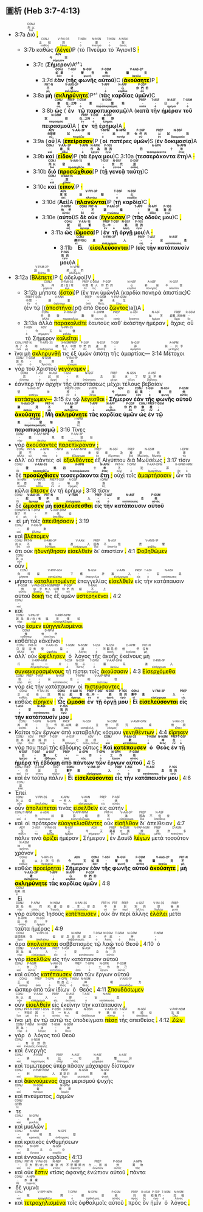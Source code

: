 ## 圖析 (Heb 3:7-4:13) 

- 3:7a <RUBY><ruby><ruby>Διό<rt>διό</rt></ruby><rt>所以</rt></ruby><rt>CONJ</rt></RUBY> <mark class='punctuation'>,</mark> 
	- 3:7b <RUBY><ruby><ruby>καθὼς<rt>καθώς</rt></ruby><rt>正如</rt></ruby><rt>CONJ</rt></RUBY> (<RUBY><ruby><ruby><mark class='verb'>λέγει</mark><rt>λέγω</rt></ruby><rt>說</rt></ruby><rt>V-PAI-3S</rt></RUBY>)P (<RUBY><ruby><ruby>τὸ<rt>ὀ</rt></ruby><rt>-</rt></ruby><rt>T-NSN</rt></RUBY> <RUBY><ruby><ruby>Πνεῦμα<rt>πνεῦμα</rt></ruby><rt>靈</rt></ruby><rt>N-NSN</rt></RUBY> <RUBY><ruby><ruby>τὸ<rt>ὀ</rt></ruby><rt>-</rt></ruby><rt>T-NSN</rt></RUBY> <RUBY><ruby><ruby>Ἅγιον<rt>ἅγιος</rt></ruby><rt>聖</rt></ruby><rt>A-NSN</rt></RUBY>)S <mark class='punctuation'>·</mark> 
		- 3:7c (<strong><RUBY><ruby><ruby>Σήμερον<rt>σήμερον</rt></ruby><rt>今天</rt></ruby><rt>ADV</rt></RUBY></strong>)A°¹⮧ 
			- 3:7d <strong><RUBY><ruby><ruby>ἐὰν<rt>ἐάν</rt></ruby><rt>如果</rt></ruby><rt>CONJ</rt></RUBY></strong> (<strong><RUBY><ruby><ruby>τῆς<rt>ὀ</rt></ruby><rt>-</rt></ruby><rt>T-GSF</rt></RUBY></strong> <strong><RUBY><ruby><ruby>φωνῆς<rt>φωνή</rt></ruby><rt>聲音</rt></ruby><rt>N-GSF</rt></RUBY></strong> <strong><RUBY><ruby><ruby>αὐτοῦ<rt>αὐτός</rt></ruby><rt>他</rt></ruby><rt>P-GSM</rt></RUBY></strong>)C (<strong><RUBY><ruby><ruby><mark class='verb'>ἀκούσητε</mark><rt>ἀκούω</rt></ruby><rt>聽見</rt></ruby><rt>V-AAS-2P</rt></RUBY></strong>)P <mark class='punctuation'>,</mark> 
		- 3:8a <strong><RUBY><ruby><ruby>μὴ<rt>μή</rt></ruby><rt>不</rt></ruby><rt>PRT-N</rt></RUBY></strong> (<strong><RUBY><ruby><ruby><mark class='verb'>σκληρύνητε</mark><rt>σκληρύνω</rt></ruby><rt>硬</rt></ruby><rt>V-AAS-2P</rt></RUBY></strong>)P°¹ (<strong><RUBY><ruby><ruby>τὰς<rt>ὀ</rt></ruby><rt>-</rt></ruby><rt>T-APF</rt></RUBY></strong> <strong><RUBY><ruby><ruby>καρδίας<rt>καρδία</rt></ruby><rt>心</rt></ruby><rt>N-APF</rt></RUBY></strong> <strong><RUBY><ruby><ruby>ὑμῶν<rt>σύ</rt></ruby><rt>你們的</rt></ruby><rt>P-2GP</rt></RUBY></strong>)C 
			- 3:8b <strong><RUBY><ruby><ruby>ὡς<rt>ὡς</rt></ruby><rt>像</rt></ruby><rt>CONJ</rt></RUBY></strong> (<strong><RUBY><ruby><ruby>ἐν<rt>ἐν</rt></ruby><rt>在...之時</rt></ruby><rt>PREP</rt></RUBY></strong> <strong><RUBY><ruby><ruby>τῷ<rt>ὀ</rt></ruby><rt>-</rt></ruby><rt>T-DSM</rt></RUBY></strong> <strong><RUBY><ruby><ruby>παραπικρασμῷ<rt>παραπικρασμός</rt></ruby><rt>惹...發怒</rt></ruby><rt>N-DSM</rt></RUBY></strong>)A (<strong><RUBY><ruby><ruby>κατὰ<rt>κατά</rt></ruby><rt>-</rt></ruby><rt>PREP</rt></RUBY></strong> <strong><RUBY><ruby><ruby>τὴν<rt>ὀ</rt></ruby><rt>-</rt></ruby><rt>T-ASF</rt></RUBY></strong> <strong><RUBY><ruby><ruby>ἡμέραν<rt>ἡμέρα</rt></ruby><rt>日子</rt></ruby><rt>N-ASF</rt></RUBY></strong> <strong><RUBY><ruby><ruby>τοῦ<rt>ὀ</rt></ruby><rt>-</rt></ruby><rt>T-GSM</rt></RUBY></strong> <strong><RUBY><ruby><ruby>πειρασμοῦ<rt>πειρασμός</rt></ruby><rt>試探</rt></ruby><rt>N-GSM</rt></RUBY></strong>)A (<strong><RUBY><ruby><ruby>ἐν<rt>ἐν</rt></ruby><rt>在...之時</rt></ruby><rt>PREP</rt></RUBY></strong> <strong><RUBY><ruby><ruby>τῇ<rt>ὀ</rt></ruby><rt>-</rt></ruby><rt>T-DSF</rt></RUBY></strong> <strong><RUBY><ruby><ruby>ἐρήμῳ<rt>ἔρημος</rt></ruby><rt>曠野</rt></ruby><rt>A-DSF</rt></RUBY></strong>)A <mark class='punctuation'>,</mark> 
		- 3:9a (<strong><RUBY><ruby><ruby>οὗ<rt>οὗ</rt></ruby><rt>在那裡</rt></ruby><rt>ADV</rt></RUBY></strong>)A (<strong><RUBY><ruby><ruby><mark class='verb'>ἐπείρασαν</mark><rt>πειράζω</rt></ruby><rt>試探</rt></ruby><rt>V-AAI-3P</rt></RUBY></strong>)P (<strong><RUBY><ruby><ruby>οἱ<rt>ὀ</rt></ruby><rt>-</rt></ruby><rt>T-NPM</rt></RUBY></strong> <strong><RUBY><ruby><ruby>πατέρες<rt>πατήρ</rt></ruby><rt>祖宗</rt></ruby><rt>N-NPM</rt></RUBY></strong> <strong><RUBY><ruby><ruby>ὑμῶν<rt>σύ</rt></ruby><rt>你們的</rt></ruby><rt>P-2GP</rt></RUBY></strong>)S (<strong><RUBY><ruby><ruby>ἐν<rt>ἐν</rt></ruby><rt>以</rt></ruby><rt>PREP</rt></RUBY></strong> <strong><RUBY><ruby><ruby>δοκιμασίᾳ<rt>δοκιμασία</rt></ruby><rt>試我</rt></ruby><rt>N-DSF</rt></RUBY></strong>)A 
		- 3:9b <strong><RUBY><ruby><ruby>καὶ<rt>καί</rt></ruby><rt>-</rt></ruby><rt>CONJ</rt></RUBY></strong> (<strong><RUBY><ruby><ruby><mark class='verb'>εἶδον</mark><rt>εἴδω</rt></ruby><rt>看見</rt></ruby><rt>V-AAI-3P</rt></RUBY></strong>)P (<strong><RUBY><ruby><ruby>τὰ<rt>ὀ</rt></ruby><rt>-</rt></ruby><rt>T-APN</rt></RUBY></strong> <strong><RUBY><ruby><ruby>ἔργα<rt>ἔργον</rt></ruby><rt>作為</rt></ruby><rt>N-APN</rt></RUBY></strong> <strong><RUBY><ruby><ruby>μου<rt>ἐγώ</rt></ruby><rt>我的</rt></ruby><rt>P-1GS</rt></RUBY></strong>)C 3:10a (<strong><RUBY><ruby><ruby>τεσσεράκοντα<rt>τεσσαράκοντα</rt></ruby><rt>四十</rt></ruby><rt>A-APN</rt></RUBY></strong> <strong><RUBY><ruby><ruby>ἔτη<rt>ἔτος</rt></ruby><rt>年</rt></ruby><rt>N-APN</rt></RUBY></strong>)A <mark class='punctuation'>·</mark> 
		- 3:10b <strong><RUBY><ruby><ruby>διὸ<rt>διό</rt></ruby><rt>所以</rt></ruby><rt>CONJ</rt></RUBY></strong> <strong>(<RUBY><ruby><ruby><mark class='verb'>προσώχθισα</mark><rt>προσοχθίζω</rt></ruby><rt>發怒</rt></ruby><rt>V-AAI-1S</rt></RUBY></strong>)P (<strong><RUBY><ruby><ruby>τῇ<rt>ὀ</rt></ruby><rt>-</rt></ruby><rt>T-DSF</rt></RUBY></strong> <strong><RUBY><ruby><ruby>γενεᾷ<rt>γενεά</rt></ruby><rt>世代</rt></ruby><rt>N-DSF</rt></RUBY></strong> <strong><RUBY><ruby><ruby>ταύτῃ<rt>οὗτος</rt></ruby><rt>這</rt></ruby><rt>D-DSF</rt></RUBY></strong>)C 
		- 3:10c <strong><RUBY><ruby><ruby>καὶ<rt>καί</rt></ruby><rt>-</rt></ruby><rt>CONJ</rt></RUBY></strong> (<strong><RUBY><ruby><ruby><mark class='verb'>εἶπον</mark><rt>εἶπον</rt></ruby><rt>說</rt></ruby><rt>V-AAI-1S</rt></RUBY></strong>)P <mark class='punctuation'>·</mark> 
			- 3:10d (<strong><RUBY><ruby><ruby>Ἀεὶ<rt>ἀεί</rt></ruby><rt>常常</rt></ruby><rt>ADV</rt></RUBY></strong>)A (<strong><RUBY><ruby><ruby><mark class='verb'>πλανῶνται</mark><rt>πλανάω</rt></ruby><rt>迷糊</rt></ruby><rt>V-PPI-3P</rt></RUBY></strong>)P (<strong><RUBY><ruby><ruby>τῇ<rt>ὀ</rt></ruby><rt>-</rt></ruby><rt>T-DSF</rt></RUBY></strong> <strong><RUBY><ruby><ruby>καρδίᾳ<rt>καρδία</rt></ruby><rt>心</rt></ruby><rt>N-DSF</rt></RUBY></strong>)C <mark class='punctuation'>,</mark> 
			- 3:10e (<strong><RUBY><ruby><ruby>αὐτοὶ<rt>αὐτός</rt></ruby><rt>他們</rt></ruby><rt>P-NPM</rt></RUBY></strong>)S <strong><RUBY><ruby><ruby>δὲ<rt>δέ</rt></ruby><rt>-</rt></ruby><rt>CONJ</rt></RUBY></strong> <strong><RUBY><ruby><ruby>οὐκ<rt>οὐ</rt></ruby><rt>不</rt></ruby><rt>PRT-N</rt></RUBY></strong> (<strong><RUBY><ruby><ruby><mark class='verb'>ἔγνωσαν</mark><rt>γινώσκω</rt></ruby><rt>認識</rt></ruby><rt>V-AAI-3P</rt></RUBY></strong>)P (<strong><RUBY><ruby><ruby>τὰς<rt>ὀ</rt></ruby><rt>-</rt></ruby><rt>T-APF</rt></RUBY></strong> <strong><RUBY><ruby><ruby>ὁδούς<rt>ὁδός</rt></ruby><rt>道路</rt></ruby><rt>N-APF</rt></RUBY></strong> <strong><RUBY><ruby><ruby>μου<rt>ἐγώ</rt></ruby><rt>我的</rt></ruby><rt>P-1GS</rt></RUBY></strong>)C <mark class='punctuation'>,</mark> 
				- 3:11a <strong><RUBY><ruby><ruby>ὡς<rt>ὡς</rt></ruby><rt>就</rt></ruby><rt>CONJ</rt></RUBY></strong> (<strong><RUBY><ruby><ruby><mark class='verb'>ὤμοσα</mark><rt>ὄμνυμι</rt></ruby><rt>起誓</rt></ruby><rt>V-AAI-1S</rt></RUBY></strong>)P (<strong><RUBY><ruby><ruby>ἐν<rt>ἐν</rt></ruby><rt>在...中</rt></ruby><rt>PREP</rt></RUBY></strong> <strong><RUBY><ruby><ruby>τῇ<rt>ὀ</rt></ruby><rt>-</rt></ruby><rt>T-DSF</rt></RUBY></strong> <strong><RUBY><ruby><ruby>ὀργῇ<rt>ὀργή</rt></ruby><rt>怒</rt></ruby><rt>N-DSF</rt></RUBY></strong> <strong><RUBY><ruby><ruby>μου<rt>ἐγώ</rt></ruby><rt>我的</rt></ruby><rt>P-1GS</rt></RUBY></strong>)A <mark class='punctuation'>·</mark> 
					- 3:11b <strong><RUBY><ruby><ruby>Εἰ<rt>εἰ</rt></ruby><rt>(斷不可以)</rt></ruby><rt>CONJ</rt></RUBY></strong> (<strong><RUBY><ruby><ruby><mark class='verb'>εἰσελεύσονται</mark><rt>εἰσέρχομαι</rt></ruby><rt>進入</rt></ruby><rt>V-FMI-3P</rt></RUBY></strong>)P (<strong><RUBY><ruby><ruby>εἰς<rt>εἰς</rt></ruby><rt>-</rt></ruby><rt>PREP</rt></RUBY></strong> <strong><RUBY><ruby><ruby>τὴν<rt>ὀ</rt></ruby><rt>-</rt></ruby><rt>T-ASF</rt></RUBY></strong> <strong><RUBY><ruby><ruby>κατάπαυσίν<rt>κατάπαυσις</rt></ruby><rt>安息</rt></ruby><rt>N-ASF</rt></RUBY></strong> <strong><RUBY><ruby><ruby>μου<rt>ἐγώ</rt></ruby><rt>我的</rt></ruby><rt>P-1GS</rt></RUBY></strong>)A <mark class='punctuation'>.</mark> 
- 3:12a (<RUBY><ruby><ruby><mark class='verb'>Βλέπετε</mark><rt>βλέπω</rt></ruby><rt>謹慎</rt></ruby><rt>V-PAM-2P</rt></RUBY>)P (<mark class='punctuation'>,</mark> <RUBY><ruby><ruby>ἀδελφοί<rt>ἀδελφός</rt></ruby><rt>弟兄們</rt></ruby><rt>N-VPM</rt></RUBY>)V <mark class='punctuation'>,</mark> 
	- 3:12b <RUBY><ruby><ruby>μήποτε<rt>μήποτε</rt></ruby><rt>免得</rt></ruby><rt>CONJ</rt></RUBY> (<RUBY><ruby><ruby><mark class='verb'>ἔσται</mark><rt>εἰμί</rt></ruby><rt>是/在/有</rt></ruby><rt>V-FMI-3S</rt></RUBY>)P (<RUBY><ruby><ruby>ἔν<rt>ἐν</rt></ruby><rt>中間</rt></ruby><rt>PREP</rt></RUBY> <RUBY><ruby><ruby>τινι<rt>τις</rt></ruby><rt>有人</rt></ruby><rt>X-DSM</rt></RUBY> <RUBY><ruby><ruby>ὑμῶν<rt>σύ</rt></ruby><rt>你們的</rt></ruby><rt>P-2GP</rt></RUBY>)A (<RUBY><ruby><ruby>καρδία<rt>καρδία</rt></ruby><rt>心</rt></ruby><rt>N-NSF</rt></RUBY> <RUBY><ruby><ruby>πονηρὰ<rt>πονηρός</rt></ruby><rt>邪惡</rt></ruby><rt>A-NSF</rt></RUBY> <RUBY><ruby><ruby>ἀπιστίας<rt>ἀπιστία</rt></ruby><rt>不信</rt></ruby><rt>N-GSF</rt></RUBY>)C {<RUBY><ruby><ruby>ἐν<rt>ἐν</rt></ruby><rt>中間</rt></ruby><rt>PREP</rt></RUBY> <RUBY><ruby><ruby>τῷ<rt>ὀ</rt></ruby><rt>-</rt></ruby><rt>T-DSN</rt></RUBY> [(<RUBY><ruby><ruby><mark class='inf'>ἀποστῆναι</mark><rt>ἀφίστημι</rt></ruby><rt>離棄</rt></ruby><rt>V-AAN</rt></RUBY>)p() <RUBY><ruby><ruby>ἀπὸ<rt>ἀπό</rt></ruby><rt>-</rt></ruby><rt>PREP</rt></RUBY> <RUBY><ruby><ruby>Θεοῦ<rt>θεός</rt></ruby><rt>神</rt></ruby><rt>N-GSM</rt></RUBY> <RUBY><ruby><ruby><mark class='ptc'>ζῶντος</mark><rt>ζάω</rt></ruby><rt>永生</rt></ruby><rt>V-PAP-GSM</rt></RUBY>)a]}A <mark class='punctuation'>,</mark> 
	- 3:13a <RUBY><ruby><ruby>ἀλλὰ<rt>ἀλλά</rt></ruby><rt>但是</rt></ruby><rt>CONJ</rt></RUBY> <RUBY><ruby><ruby><mark class='verb'>παρακαλεῖτε</mark><rt>παρακαλέω</rt></ruby><rt>鼓勵</rt></ruby><rt>V-PAM-2P</rt></RUBY> <RUBY><ruby><ruby>ἑαυτοὺς<rt>ἑαυτοῦ</rt></ruby><rt>彼此</rt></ruby><rt>F-2APM</rt></RUBY> <RUBY><ruby><ruby>καθ᾽<rt>κατά</rt></ruby><rt>-</rt></ruby><rt>PREP</rt></RUBY> <RUBY><ruby><ruby>ἑκάστην<rt>ἕκαστος</rt></ruby><rt>-</rt></ruby><rt>A-ASF</rt></RUBY> <RUBY><ruby><ruby>ἡμέραν<rt>ἡμέρα</rt></ruby><rt>每天</rt></ruby><rt>N-ASF</rt></RUBY> <mark class='punctuation'>,</mark> <RUBY><ruby><ruby>ἄχρις<rt>ἄχρι</rt></ruby><rt>趁著...的時候</rt></ruby><rt>PREP</rt></RUBY> <RUBY><ruby><ruby>οὗ<rt>ὅς</rt></ruby><rt>-</rt></ruby><rt>R-GSM</rt></RUBY> <RUBY><ruby><ruby>τὸ<rt>ὀ</rt></ruby><rt>-</rt></ruby><rt>T-NSN</rt></RUBY> <RUBY><ruby><ruby>Σήμερον<rt>σήμερον</rt></ruby><rt>今天</rt></ruby><rt>ADV</rt></RUBY> <RUBY><ruby><ruby><mark class='verb'>καλεῖται</mark><rt>καλέω</rt></ruby><rt>叫做</rt></ruby><rt>V-PPI-3S</rt></RUBY> <mark class='punctuation'>,</mark> 
- <RUBY><ruby><ruby>ἵνα<rt>ἵνα</rt></ruby><rt>為了</rt></ruby><rt>CONJ</rt></RUBY> <RUBY><ruby><ruby>μὴ<rt>μή</rt></ruby><rt>不</rt></ruby><rt>PRT-N</rt></RUBY> <RUBY><ruby><ruby><mark class='verb'>σκληρυνθῇ</mark><rt>σκληρύνω</rt></ruby><rt>剛硬</rt></ruby><rt>V-APS-3S</rt></RUBY> <RUBY><ruby><ruby>τις<rt>τις</rt></ruby><rt>有人</rt></ruby><rt>X-NSM</rt></RUBY> <RUBY><ruby><ruby>ἐξ<rt>ἐκ</rt></ruby><rt>中間</rt></ruby><rt>PREP</rt></RUBY> <RUBY><ruby><ruby>ὑμῶν<rt>σύ</rt></ruby><rt>你們的</rt></ruby><rt>P-2GP</rt></RUBY> <RUBY><ruby><ruby>ἀπάτῃ<rt>ἀπάτη</rt></ruby><rt>迷惑</rt></ruby><rt>N-DSF</rt></RUBY> <RUBY><ruby><ruby>τῆς<rt>ὀ</rt></ruby><rt>-</rt></ruby><rt>T-GSF</rt></RUBY> <RUBY><ruby><ruby>ἁμαρτίας—<rt>ἁμαρτία</rt></ruby><rt>罪</rt></ruby><rt>N-GSF</rt></RUBY> 3:14 <RUBY><ruby><ruby>Μέτοχοι<rt>μέτοχος</rt></ruby><rt>與...共享</rt></ruby><rt>A-NPM</rt></RUBY> 
- <RUBY><ruby><ruby>γὰρ<rt>γάρ</rt></ruby><rt>因為</rt></ruby><rt>CONJ</rt></RUBY> <RUBY><ruby><ruby>τοῦ<rt>ὀ</rt></ruby><rt>-</rt></ruby><rt>T-GSM</rt></RUBY> <RUBY><ruby><ruby>Χριστοῦ<rt>Χριστός</rt></ruby><rt>基督</rt></ruby><rt>N-GSM</rt></RUBY> <RUBY><ruby><ruby><mark class='verb'>γεγόναμεν</mark><rt>γίνομαι</rt></ruby><rt>是</rt></ruby><rt>V-RAI-1P</rt></RUBY> <mark class='punctuation'>,</mark> 
- <RUBY><ruby><ruby>ἐάνπερ<rt>ἐάνπερ</rt></ruby><rt>若</rt></ruby><rt>CONJ</rt></RUBY> <RUBY><ruby><ruby>τὴν<rt>ὀ</rt></ruby><rt>-</rt></ruby><rt>T-ASF</rt></RUBY> <RUBY><ruby><ruby>ἀρχὴν<rt>ἀρχή</rt></ruby><rt>起初</rt></ruby><rt>N-ASF</rt></RUBY> <RUBY><ruby><ruby>τῆς<rt>ὀ</rt></ruby><rt>-</rt></ruby><rt>T-GSF</rt></RUBY> <RUBY><ruby><ruby>ὑποστάσεως<rt>ὑπόστασις</rt></ruby><rt>信念</rt></ruby><rt>N-GSF</rt></RUBY> <RUBY><ruby><ruby>μέχρι<rt>μέχρι</rt></ruby><rt>到</rt></ruby><rt>PREP</rt></RUBY> <RUBY><ruby><ruby>τέλους<rt>τέλος</rt></ruby><rt>末了</rt></ruby><rt>N-GSN</rt></RUBY> <RUBY><ruby><ruby>βεβαίαν<rt>βέβαιος</rt></ruby><rt>堅定不移</rt></ruby><rt>A-ASF</rt></RUBY> <RUBY><ruby><ruby><mark class='verb'>κατάσχωμεν—</mark><rt>κατέχω</rt></ruby><rt>堅持</rt></ruby><rt>V-AAS-1P</rt></RUBY> 3:15 <RUBY><ruby><ruby>ἐν<rt>ἐν</rt></ruby><rt>裡</rt></ruby><rt>PREP</rt></RUBY> <RUBY><ruby><ruby>τῷ<rt>ὀ</rt></ruby><rt>-</rt></ruby><rt>T-DSN</rt></RUBY> <RUBY><ruby><ruby><mark class='inf'>λέγεσθαι</mark><rt>λέγω</rt></ruby><rt>說</rt></ruby><rt>V-PPN</rt></RUBY> <mark class='punctuation'>·</mark> <strong><RUBY><ruby><ruby>Σήμερον<rt>σήμερον</rt></ruby><rt>今日</rt></ruby><rt>ADV</rt></RUBY></strong> <strong><RUBY><ruby><ruby>ἐὰν<rt>ἐάν</rt></ruby><rt>如果</rt></ruby><rt>CONJ</rt></RUBY></strong> <strong><RUBY><ruby><ruby>τῆς<rt>ὀ</rt></ruby><rt>-</rt></ruby><rt>T-GSF</rt></RUBY></strong> <strong><RUBY><ruby><ruby>φωνῆς<rt>φωνή</rt></ruby><rt>聲音</rt></ruby><rt>N-GSF</rt></RUBY></strong> <strong><RUBY><ruby><ruby>αὐτοῦ<rt>αὐτός</rt></ruby><rt>他</rt></ruby><rt>P-GSM</rt></RUBY></strong> <strong><RUBY><ruby><ruby><mark class='verb'>ἀκούσητε</mark><rt>ἀκούω</rt></ruby><rt>聽見</rt></ruby><rt>V-AAS-2P</rt></RUBY></strong> <mark class='punctuation'>,</mark> <strong><RUBY><ruby><ruby>Μὴ<rt>μή</rt></ruby><rt>不</rt></ruby><rt>PRT-N</rt></RUBY></strong> <strong><RUBY><ruby><ruby><mark class='verb'>σκληρύνητε</mark><rt>σκληρύνω</rt></ruby><rt>硬</rt></ruby><rt>V-AAS-2P</rt></RUBY></strong> <strong><RUBY><ruby><ruby>τὰς<rt>ὀ</rt></ruby><rt>-</rt></ruby><rt>T-APF</rt></RUBY></strong> <strong><RUBY><ruby><ruby>καρδίας<rt>καρδία</rt></ruby><rt>心</rt></ruby><rt>N-APF</rt></RUBY></strong> <strong><RUBY><ruby><ruby>ὑμῶν<rt>σύ</rt></ruby><rt>你們的</rt></ruby><rt>P-2GP</rt></RUBY></strong> <strong><RUBY><ruby><ruby>ὡς<rt>ὡς</rt></ruby><rt>像</rt></ruby><rt>CONJ</rt></RUBY></strong> <strong><RUBY><ruby><ruby>ἐν<rt>ἐν</rt></ruby><rt>裡</rt></ruby><rt>PREP</rt></RUBY></strong> <strong><RUBY><ruby><ruby>τῷ<rt>ὀ</rt></ruby><rt>-</rt></ruby><rt>T-DSM</rt></RUBY></strong> <strong><RUBY><ruby><ruby>παραπικρασμῷ<rt>παραπικρασμός</rt></ruby><rt>惹...發怒</rt></ruby><rt>N-DSM</rt></RUBY></strong> <mark class='punctuation'>.</mark> 3:16 <RUBY><ruby><ruby>Τίνες<rt>τίς</rt></ruby><rt>誰</rt></ruby><rt>I-NPM</rt></RUBY> 
- <RUBY><ruby><ruby>γὰρ<rt>γάρ</rt></ruby><rt>-</rt></ruby><rt>CONJ</rt></RUBY> <RUBY><ruby><ruby><mark class='ptc'>ἀκούσαντες</mark><rt>ἀκούω</rt></ruby><rt>聽見</rt></ruby><rt>V-AAP-NPM</rt></RUBY> <RUBY><ruby><ruby><mark class='verb'>παρεπίκραναν</mark><rt>παραπικραίνω</rt></ruby><rt>惹...發怒</rt></ruby><rt>V-AAI-3P</rt></RUBY> <mark class='punctuation'>;</mark> 
- <RUBY><ruby><ruby>ἀλλ᾽<rt>ἀλλά</rt></ruby><rt>卻</rt></ruby><rt>CONJ</rt></RUBY> <RUBY><ruby><ruby>οὐ<rt>οὐ</rt></ruby><rt>不</rt></ruby><rt>PRT-N</rt></RUBY> <RUBY><ruby><ruby>πάντες<rt>πᾶς</rt></ruby><rt>人</rt></ruby><rt>A-NPM</rt></RUBY> <RUBY><ruby><ruby>οἱ<rt>ὀ</rt></ruby><rt>-</rt></ruby><rt>T-NPM</rt></RUBY> <RUBY><ruby><ruby><mark class='ptc'>ἐξελθόντες</mark><rt>ἐξέρχομαι</rt></ruby><rt>出來</rt></ruby><rt>V-AAP-NPM</rt></RUBY> <RUBY><ruby><ruby>ἐξ<rt>ἐκ</rt></ruby><rt>從</rt></ruby><rt>PREP</rt></RUBY> <RUBY><ruby><ruby>Αἰγύπτου<rt>Αἴγυπτος</rt></ruby><rt>埃及</rt></ruby><rt>N-GSF</rt></RUBY> <RUBY><ruby><ruby>διὰ<rt>διά</rt></ruby><rt>被</rt></ruby><rt>PREP</rt></RUBY> <RUBY><ruby><ruby>Μωϋσέως<rt>Μωϋσῆς, Μωσῆς</rt></ruby><rt>摩西</rt></ruby><rt>N-GSM</rt></RUBY> <mark class='punctuation'>;</mark> 3:17 <RUBY><ruby><ruby>τίσιν<rt>τίς</rt></ruby><rt>誰</rt></ruby><rt>I-DPM</rt></RUBY> 
- <RUBY><ruby><ruby>δὲ<rt>δέ</rt></ruby><rt>-</rt></ruby><rt>CONJ</rt></RUBY> <strong><RUBY><ruby><ruby><mark class='verb'>προσώχθισεν</mark><rt>προσοχθίζω</rt></ruby><rt>發怒</rt></ruby><rt>V-AAI-3S</rt></RUBY></strong> <strong><RUBY><ruby><ruby>τεσσεράκοντα<rt>τεσσαράκοντα</rt></ruby><rt>四十</rt></ruby><rt>A-APN</rt></RUBY></strong> <strong><RUBY><ruby><ruby>ἔτη<rt>ἔτος</rt></ruby><rt>年</rt></ruby><rt>N-APN</rt></RUBY></strong> <mark class='punctuation'>;</mark> <RUBY><ruby><ruby>οὐχὶ<rt>οὐχί</rt></ruby><rt>不</rt></ruby><rt>PRT-N</rt></RUBY> <RUBY><ruby><ruby>τοῖς<rt>ὀ</rt></ruby><rt>-</rt></ruby><rt>T-DPM</rt></RUBY> <RUBY><ruby><ruby><mark class='ptc'>ἁμαρτήσασιν</mark><rt>ἁμαρτάνω</rt></ruby><rt>犯...罪</rt></ruby><rt>V-AAP-DPM</rt></RUBY> <mark class='punctuation'>,</mark> <RUBY><ruby><ruby>ὧν<rt>ὅς</rt></ruby><rt>-</rt></ruby><rt>R-GPM</rt></RUBY> <RUBY><ruby><ruby>τὰ<rt>ὀ</rt></ruby><rt>-</rt></ruby><rt>T-NPN</rt></RUBY> <RUBY><ruby><ruby>κῶλα<rt>κῶλον</rt></ruby><rt>屍首</rt></ruby><rt>N-NPN</rt></RUBY> <RUBY><ruby><ruby><mark class='verb'>ἔπεσεν</mark><rt>πίπτω</rt></ruby><rt>倒</rt></ruby><rt>V-AAI-3S</rt></RUBY> <RUBY><ruby><ruby>ἐν<rt>ἐν</rt></ruby><rt>在</rt></ruby><rt>PREP</rt></RUBY> <RUBY><ruby><ruby>τῇ<rt>ὀ</rt></ruby><rt>-</rt></ruby><rt>T-DSF</rt></RUBY> <RUBY><ruby><ruby>ἐρήμῳ<rt>ἔρημος</rt></ruby><rt>曠野</rt></ruby><rt>A-DSF</rt></RUBY> <mark class='punctuation'>;</mark> 3:18 <RUBY><ruby><ruby>τίσιν<rt>τίς</rt></ruby><rt>誰</rt></ruby><rt>I-DPM</rt></RUBY> 
- <RUBY><ruby><ruby>δὲ<rt>δέ</rt></ruby><rt>-</rt></ruby><rt>CONJ</rt></RUBY> <strong><RUBY><ruby><ruby><mark class='verb'>ὤμοσεν</mark><rt>ὄμνυμι</rt></ruby><rt>起誓</rt></ruby><rt>V-AAI-3S</rt></RUBY></strong> <strong><RUBY><ruby><ruby>μὴ<rt>μή</rt></ruby><rt>不</rt></ruby><rt>PRT-N</rt></RUBY></strong> <strong><RUBY><ruby><ruby><mark class='inf'>εἰσελεύσεσθαι</mark><rt>εἰσέρχομαι</rt></ruby><rt>進入</rt></ruby><rt>V-FMN</rt></RUBY></strong> <strong><RUBY><ruby><ruby>εἰς<rt>εἰς</rt></ruby><rt>-</rt></ruby><rt>PREP</rt></RUBY></strong> <strong><RUBY><ruby><ruby>τὴν<rt>ὀ</rt></ruby><rt>-</rt></ruby><rt>T-ASF</rt></RUBY></strong> <strong><RUBY><ruby><ruby>κατάπαυσιν<rt>κατάπαυσις</rt></ruby><rt>安息</rt></ruby><rt>N-ASF</rt></RUBY></strong> <strong><RUBY><ruby><ruby>αὐτοῦ<rt>αὐτός</rt></ruby><rt>他</rt></ruby><rt>P-GSM</rt></RUBY></strong> 
- <RUBY><ruby><ruby>εἰ<rt>εἰ</rt></ruby><rt>除了</rt></ruby><rt>CONJ</rt></RUBY> <RUBY><ruby><ruby>μὴ<rt>μή</rt></ruby><rt>不</rt></ruby><rt>PRT-N</rt></RUBY> <RUBY><ruby><ruby>τοῖς<rt>ὀ</rt></ruby><rt>-</rt></ruby><rt>T-DPM</rt></RUBY> <RUBY><ruby><ruby><mark class='ptc'>ἀπειθήσασιν</mark><rt>ἀπειθέω</rt></ruby><rt>不信從</rt></ruby><rt>V-AAP-DPM</rt></RUBY> <mark class='punctuation'>;</mark> 3:19 
- <RUBY><ruby><ruby>καὶ<rt>καί</rt></ruby><rt>-</rt></ruby><rt>CONJ</rt></RUBY> <RUBY><ruby><ruby><mark class='verb'>βλέπομεν</mark><rt>βλέπω</rt></ruby><rt>看來</rt></ruby><rt>V-PAI-1P</rt></RUBY> 
- <RUBY><ruby><ruby>ὅτι<rt>ὅτι</rt></ruby><rt>所以</rt></ruby><rt>CONJ</rt></RUBY> <RUBY><ruby><ruby>οὐκ<rt>οὐ</rt></ruby><rt>不</rt></ruby><rt>PRT-N</rt></RUBY> <RUBY><ruby><ruby><mark class='verb'>ἠδυνήθησαν</mark><rt>δύναμαι</rt></ruby><rt>能</rt></ruby><rt>V-AMI-3P</rt></RUBY> <RUBY><ruby><ruby><mark class='inf'>εἰσελθεῖν</mark><rt>εἰσέρχομαι</rt></ruby><rt>進入</rt></ruby><rt>V-AAN</rt></RUBY> <RUBY><ruby><ruby>δι᾽<rt>διά</rt></ruby><rt>因為</rt></ruby><rt>PREP</rt></RUBY> <RUBY><ruby><ruby>ἀπιστίαν<rt>ἀπιστία</rt></ruby><rt>不信</rt></ruby><rt>N-ASF</rt></RUBY> <mark class='punctuation'>.</mark> 4:1 <RUBY><ruby><ruby><mark class='verb'>Φοβηθῶμεν</mark><rt>φοβέω</rt></ruby><rt>畏懼</rt></ruby><rt>V-AMS-1P</rt></RUBY> 
- <RUBY><ruby><ruby>οὖν<rt>οὖν</rt></ruby><rt>所以</rt></ruby><rt>CONJ</rt></RUBY> <mark class='punctuation'>,</mark> 
- <RUBY><ruby><ruby>μήποτε<rt>μήποτε</rt></ruby><rt>免得</rt></ruby><rt>CONJ</rt></RUBY> <RUBY><ruby><ruby><mark class='ptc'>καταλειπομένης</mark><rt>καταλείπω</rt></ruby><rt>留下</rt></ruby><rt>V-PPP-GSF</rt></RUBY> <RUBY><ruby><ruby>ἐπαγγελίας<rt>ἐπαγγελία</rt></ruby><rt>應許</rt></ruby><rt>N-GSF</rt></RUBY> <RUBY><ruby><ruby><mark class='inf'>εἰσελθεῖν</mark><rt>εἰσέρχομαι</rt></ruby><rt>進入</rt></ruby><rt>V-AAN</rt></RUBY> <RUBY><ruby><ruby>εἰς<rt>εἰς</rt></ruby><rt>-</rt></ruby><rt>PREP</rt></RUBY> <RUBY><ruby><ruby>τὴν<rt>ὀ</rt></ruby><rt>-</rt></ruby><rt>T-ASF</rt></RUBY> <RUBY><ruby><ruby>κατάπαυσιν<rt>κατάπαυσις</rt></ruby><rt>安息</rt></ruby><rt>N-ASF</rt></RUBY> <RUBY><ruby><ruby>αὐτοῦ<rt>αὐτός</rt></ruby><rt>他</rt></ruby><rt>P-GSM</rt></RUBY> <RUBY><ruby><ruby><mark class='verb'>δοκῇ</mark><rt>δοκέω</rt></ruby><rt>似乎</rt></ruby><rt>V-PAS-3S</rt></RUBY> <RUBY><ruby><ruby>τις<rt>τις</rt></ruby><rt>有人</rt></ruby><rt>X-NSM</rt></RUBY> <RUBY><ruby><ruby>ἐξ<rt>ἐκ</rt></ruby><rt>中間</rt></ruby><rt>PREP</rt></RUBY> <RUBY><ruby><ruby>ὑμῶν<rt>σύ</rt></ruby><rt>你們的</rt></ruby><rt>P-2GP</rt></RUBY> <RUBY><ruby><ruby><mark class='inf'>ὑστερηκέναι</mark><rt>ὑστερέω</rt></ruby><rt>趕不上</rt></ruby><rt>V-RAN</rt></RUBY> <mark class='punctuation'>.</mark> 4:2 
- <RUBY><ruby><ruby>καὶ<rt>καί</rt></ruby><rt>-</rt></ruby><rt>CONJ</rt></RUBY> 
- <RUBY><ruby><ruby>γάρ<rt>γάρ</rt></ruby><rt>因為</rt></ruby><rt>CONJ</rt></RUBY> <RUBY><ruby><ruby><mark class='verb'>ἐσμεν</mark><rt>εἰμί</rt></ruby><rt>是/在/有</rt></ruby><rt>V-PAI-1P</rt></RUBY> <RUBY><ruby><ruby><mark class='ptc'>εὐηγγελισμένοι</mark><rt>εὐαγγελίζομαι</rt></ruby><rt>福音傳給</rt></ruby><rt>V-RPP-NPM</rt></RUBY> 
- <RUBY><ruby><ruby>καθάπερ<rt>καθάπερ</rt></ruby><rt>像</rt></ruby><rt>CONJ</rt></RUBY> <RUBY><ruby><ruby>κἀκεῖνοι<rt>κἀκεῖνος</rt></ruby><rt>他們</rt></ruby><rt>D-NPM</rt></RUBY> <mark class='punctuation'>·</mark> 
- <RUBY><ruby><ruby>ἀλλ᾽<rt>ἀλλά</rt></ruby><rt>只是</rt></ruby><rt>CONJ</rt></RUBY> <RUBY><ruby><ruby>οὐκ<rt>οὐ</rt></ruby><rt>沒有</rt></ruby><rt>PRT-N</rt></RUBY> <RUBY><ruby><ruby><mark class='verb'>ὠφέλησεν</mark><rt>ὠφελέω</rt></ruby><rt>受益</rt></ruby><rt>V-AAI-3S</rt></RUBY> <RUBY><ruby><ruby>ὁ<rt>ὀ</rt></ruby><rt>-</rt></ruby><rt>T-NSM</rt></RUBY> <RUBY><ruby><ruby>λόγος<rt>λόγος</rt></ruby><rt>道</rt></ruby><rt>N-NSM</rt></RUBY> <RUBY><ruby><ruby>τῆς<rt>ὀ</rt></ruby><rt>-</rt></ruby><rt>T-GSF</rt></RUBY> <RUBY><ruby><ruby>ἀκοῆς<rt>ἀκοή</rt></ruby><rt>所聽見的</rt></ruby><rt>N-GSF</rt></RUBY> <RUBY><ruby><ruby>ἐκείνους<rt>ἐκεῖνος</rt></ruby><rt>他們</rt></ruby><rt>D-APM</rt></RUBY> <RUBY><ruby><ruby>μὴ<rt>μή</rt></ruby><rt>沒有</rt></ruby><rt>PRT-N</rt></RUBY> <RUBY><ruby><ruby><mark class='ptc'>συγκεκερασμένους</mark><rt>συγκεράννυμι</rt></ruby><rt>打成一片</rt></ruby><rt>V-RPP-APM</rt></RUBY> <RUBY><ruby><ruby>τῇ<rt>ὀ</rt></ruby><rt>-</rt></ruby><rt>T-DSF</rt></RUBY> <RUBY><ruby><ruby>πίστει<rt>πίστις</rt></ruby><rt>信心</rt></ruby><rt>N-DSF</rt></RUBY> <RUBY><ruby><ruby>τοῖς<rt>ὀ</rt></ruby><rt>-</rt></ruby><rt>T-DPM</rt></RUBY> <RUBY><ruby><ruby><mark class='ptc'>ἀκούσασιν</mark><rt>ἀκούω</rt></ruby><rt>聽見</rt></ruby><rt>V-AAP-DPM</rt></RUBY> <mark class='punctuation'>.</mark> 4:3 <RUBY><ruby><ruby><mark class='verb'>Εἰσερχόμεθα</mark><rt>εἰσέρχομαι</rt></ruby><rt>進入</rt></ruby><rt>V-PMI-1P</rt></RUBY> 
- <RUBY><ruby><ruby>γὰρ<rt>γάρ</rt></ruby><rt>但</rt></ruby><rt>CONJ</rt></RUBY> <RUBY><ruby><ruby>εἰς<rt>εἰς</rt></ruby><rt>-</rt></ruby><rt>PREP</rt></RUBY> <RUBY><ruby><ruby>τὴν<rt>ὀ</rt></ruby><rt>-</rt></ruby><rt>T-ASF</rt></RUBY> <RUBY><ruby><ruby>κατάπαυσιν<rt>κατάπαυσις</rt></ruby><rt>安息</rt></ruby><rt>N-ASF</rt></RUBY> <RUBY><ruby><ruby>οἱ<rt>ὀ</rt></ruby><rt>-</rt></ruby><rt>T-NPM</rt></RUBY> <RUBY><ruby><ruby><mark class='ptc'>πιστεύσαντες</mark><rt>πιστεύω</rt></ruby><rt>相信</rt></ruby><rt>V-AAP-NPM</rt></RUBY> <mark class='punctuation'>,</mark> 
- <RUBY><ruby><ruby>καθὼς<rt>καθώς</rt></ruby><rt>正如</rt></ruby><rt>CONJ</rt></RUBY> <RUBY><ruby><ruby><mark class='verb'>εἴρηκεν</mark><rt>εἶπον</rt></ruby><rt>他說</rt></ruby><rt>V-RAI-3S</rt></RUBY> <mark class='punctuation'>·</mark> <strong><RUBY><ruby><ruby>Ὡς<rt>ὡς</rt></ruby><rt>所以</rt></ruby><rt>CONJ</rt></RUBY></strong> <strong><RUBY><ruby><ruby><mark class='verb'>ὤμοσα</mark><rt>ὄμνυμι</rt></ruby><rt>起誓</rt></ruby><rt>V-AAI-1S</rt></RUBY></strong> <strong><RUBY><ruby><ruby>ἐν<rt>ἐν</rt></ruby><rt>在...中</rt></ruby><rt>PREP</rt></RUBY></strong> <strong><RUBY><ruby><ruby>τῇ<rt>ὀ</rt></ruby><rt>-</rt></ruby><rt>T-DSF</rt></RUBY></strong> <strong><RUBY><ruby><ruby>ὀργῇ<rt>ὀργή</rt></ruby><rt>怒</rt></ruby><rt>N-DSF</rt></RUBY></strong> <strong><RUBY><ruby><ruby>μου<rt>ἐγώ</rt></ruby><rt>我的</rt></ruby><rt>P-1GS</rt></RUBY></strong> <mark class='punctuation'>·</mark> <strong><RUBY><ruby><ruby>Εἰ<rt>εἰ</rt></ruby><rt>斷不</rt></ruby><rt>CONJ</rt></RUBY></strong> <strong><RUBY><ruby><ruby><mark class='verb'>εἰσελεύσονται</mark><rt>εἰσέρχομαι</rt></ruby><rt>進入</rt></ruby><rt>V-FMI-3P</rt></RUBY></strong> <strong><RUBY><ruby><ruby>εἰς<rt>εἰς</rt></ruby><rt>-</rt></ruby><rt>PREP</rt></RUBY></strong> <strong><RUBY><ruby><ruby>τὴν<rt>ὀ</rt></ruby><rt>-</rt></ruby><rt>T-ASF</rt></RUBY></strong> <strong><RUBY><ruby><ruby>κατάπαυσίν<rt>κατάπαυσις</rt></ruby><rt>安息</rt></ruby><rt>N-ASF</rt></RUBY></strong> <strong><RUBY><ruby><ruby>μου<rt>ἐγώ</rt></ruby><rt>我的</rt></ruby><rt>P-1GS</rt></RUBY></strong> <mark class='punctuation'>,</mark> 
- <RUBY><ruby><ruby>Καίτοι<rt>καίτοι</rt></ruby><rt>其實</rt></ruby><rt>CONJ</rt></RUBY> <RUBY><ruby><ruby>τῶν<rt>ὀ</rt></ruby><rt>-</rt></ruby><rt>T-GPN</rt></RUBY> <RUBY><ruby><ruby>ἔργων<rt>ἔργον</rt></ruby><rt>工作</rt></ruby><rt>N-GPN</rt></RUBY> <RUBY><ruby><ruby>ἀπὸ<rt>ἀπό</rt></ruby><rt>從...以來</rt></ruby><rt>PREP</rt></RUBY> <RUBY><ruby><ruby>καταβολῆς<rt>καταβολή</rt></ruby><rt>創立</rt></ruby><rt>N-GSF</rt></RUBY> <RUBY><ruby><ruby>κόσμου<rt>κόσμος</rt></ruby><rt>世界</rt></ruby><rt>N-GSM</rt></RUBY> <RUBY><ruby><ruby><mark class='ptc'>γενηθέντων</mark><rt>γίνομαι</rt></ruby><rt>完成</rt></ruby><rt>V-AMP-GPN</rt></RUBY> <mark class='punctuation'>.</mark> 4:4 <RUBY><ruby><ruby><mark class='verb'>εἴρηκεν</mark><rt>εἶπον</rt></ruby><rt>他說</rt></ruby><rt>V-RAI-3S</rt></RUBY> 
- <RUBY><ruby><ruby>γάρ<rt>γάρ</rt></ruby><rt>因為</rt></ruby><rt>CONJ</rt></RUBY> <RUBY><ruby><ruby>που<rt>πού</rt></ruby><rt>某處</rt></ruby><rt>ADV</rt></RUBY> <RUBY><ruby><ruby>περὶ<rt>περί</rt></ruby><rt>論到</rt></ruby><rt>PREP</rt></RUBY> <RUBY><ruby><ruby>τῆς<rt>ὀ</rt></ruby><rt>-</rt></ruby><rt>T-GSF</rt></RUBY> <RUBY><ruby><ruby>ἑβδόμης<rt>ἕβδομος</rt></ruby><rt>第七</rt></ruby><rt>A-GSF</rt></RUBY> <RUBY><ruby><ruby>οὕτως<rt>οὕτω, οὕτως</rt></ruby><rt>這樣</rt></ruby><rt>ADV</rt></RUBY> <mark class='punctuation'>·</mark> <strong><RUBY><ruby><ruby>Καὶ<rt>καί</rt></ruby><rt>-</rt></ruby><rt>CONJ</rt></RUBY></strong> <strong><RUBY><ruby><ruby><mark class='verb'>κατέπαυσεν</mark><rt>καταπαύω</rt></ruby><rt>歇</rt></ruby><rt>V-AAI-3S</rt></RUBY></strong> <strong><RUBY><ruby><ruby>ὁ<rt>ὀ</rt></ruby><rt>-</rt></ruby><rt>T-NSM</rt></RUBY></strong> <strong><RUBY><ruby><ruby>Θεὸς<rt>θεός</rt></ruby><rt>神</rt></ruby><rt>N-NSM</rt></RUBY></strong> <strong><RUBY><ruby><ruby>ἐν<rt>ἐν</rt></ruby><rt>在</rt></ruby><rt>PREP</rt></RUBY></strong> <strong><RUBY><ruby><ruby>τῇ<rt>ὀ</rt></ruby><rt>-</rt></ruby><rt>T-DSF</rt></RUBY></strong> <strong><RUBY><ruby><ruby>ἡμέρᾳ<rt>ἡμέρα</rt></ruby><rt>日</rt></ruby><rt>N-DSF</rt></RUBY></strong> <strong><RUBY><ruby><ruby>τῇ<rt>ὀ</rt></ruby><rt>-</rt></ruby><rt>T-DSF</rt></RUBY></strong> <strong><RUBY><ruby><ruby>ἑβδόμῃ<rt>ἕβδομος</rt></ruby><rt>第七</rt></ruby><rt>A-DSF</rt></RUBY></strong> <strong><RUBY><ruby><ruby>ἀπὸ<rt>ἀπό</rt></ruby><rt>-</rt></ruby><rt>PREP</rt></RUBY></strong> <strong><RUBY><ruby><ruby>πάντων<rt>πᾶς</rt></ruby><rt>一切</rt></ruby><rt>A-GPN</rt></RUBY></strong> <strong><RUBY><ruby><ruby>τῶν<rt>ὀ</rt></ruby><rt>-</rt></ruby><rt>T-GPN</rt></RUBY></strong> <strong><RUBY><ruby><ruby>ἔργων<rt>ἔργον</rt></ruby><rt>工作</rt></ruby><rt>N-GPN</rt></RUBY></strong> <strong><RUBY><ruby><ruby>αὐτοῦ<rt>αὐτός</rt></ruby><rt>他</rt></ruby><rt>P-GSM</rt></RUBY></strong> <mark class='punctuation'>,</mark> 4:5 
- <RUBY><ruby><ruby>καὶ<rt>καί</rt></ruby><rt>-</rt></ruby><rt>CONJ</rt></RUBY> <RUBY><ruby><ruby>ἐν<rt>ἐν</rt></ruby><rt>在</rt></ruby><rt>PREP</rt></RUBY> <RUBY><ruby><ruby>τούτῳ<rt>οὗτος</rt></ruby><rt>這</rt></ruby><rt>D-DSM</rt></RUBY> <RUBY><ruby><ruby>πάλιν<rt>πάλιν</rt></ruby><rt>又</rt></ruby><rt>ADV</rt></RUBY> <mark class='punctuation'>·</mark> <strong><RUBY><ruby><ruby>Εἰ<rt>εἰ</rt></ruby><rt>斷不</rt></ruby><rt>CONJ</rt></RUBY></strong> <strong><RUBY><ruby><ruby><mark class='verb'>εἰσελεύσονται</mark><rt>εἰσέρχομαι</rt></ruby><rt>進入</rt></ruby><rt>V-FMI-3P</rt></RUBY></strong> <strong><RUBY><ruby><ruby>εἰς<rt>εἰς</rt></ruby><rt>-</rt></ruby><rt>PREP</rt></RUBY></strong> <strong><RUBY><ruby><ruby>τὴν<rt>ὀ</rt></ruby><rt>-</rt></ruby><rt>T-ASF</rt></RUBY></strong> <strong><RUBY><ruby><ruby>κατάπαυσίν<rt>κατάπαυσις</rt></ruby><rt>安息</rt></ruby><rt>N-ASF</rt></RUBY></strong> <strong><RUBY><ruby><ruby>μου<rt>ἐγώ</rt></ruby><rt>我的</rt></ruby><rt>P-1GS</rt></RUBY></strong> <mark class='punctuation'>.</mark> 4:6 
- <RUBY><ruby><ruby>Ἐπεὶ<rt>ἐπεί</rt></ruby><rt>既</rt></ruby><rt>CONJ</rt></RUBY> 
- <RUBY><ruby><ruby>οὖν<rt>οὖν</rt></ruby><rt>所以</rt></ruby><rt>CONJ</rt></RUBY> <RUBY><ruby><ruby><mark class='verb'>ἀπολείπεται</mark><rt>ἀπολείπω</rt></ruby><rt>保留</rt></ruby><rt>V-PPI-3S</rt></RUBY> <RUBY><ruby><ruby>τινὰς<rt>τις</rt></ruby><rt>一些人</rt></ruby><rt>X-APM</rt></RUBY> <RUBY><ruby><ruby><mark class='inf'>εἰσελθεῖν</mark><rt>εἰσέρχομαι</rt></ruby><rt>進</rt></ruby><rt>V-AAN</rt></RUBY> <RUBY><ruby><ruby>εἰς<rt>εἰς</rt></ruby><rt>-</rt></ruby><rt>PREP</rt></RUBY> <RUBY><ruby><ruby>αὐτήν<rt>αὐτός</rt></ruby><rt>她</rt></ruby><rt>P-ASF</rt></RUBY> <mark class='punctuation'>,</mark> 
- <RUBY><ruby><ruby>καὶ<rt>καί</rt></ruby><rt>-</rt></ruby><rt>CONJ</rt></RUBY> <RUBY><ruby><ruby>οἱ<rt>ὀ</rt></ruby><rt>-</rt></ruby><rt>T-NPM</rt></RUBY> <RUBY><ruby><ruby>πρότερον<rt>πρότερος</rt></ruby><rt>先前</rt></ruby><rt>A-ASN</rt></RUBY> <RUBY><ruby><ruby><mark class='ptc'>εὐαγγελισθέντες</mark><rt>εὐαγγελίζομαι</rt></ruby><rt>聽見福音</rt></ruby><rt>V-APP-NPM</rt></RUBY> <RUBY><ruby><ruby>οὐκ<rt>οὐ</rt></ruby><rt>不</rt></ruby><rt>PRT-N</rt></RUBY> <RUBY><ruby><ruby><mark class='verb'>εἰσῆλθον</mark><rt>εἰσέρχομαι</rt></ruby><rt>進</rt></ruby><rt>V-AAI-3P</rt></RUBY> <RUBY><ruby><ruby>δι᾽<rt>διά</rt></ruby><rt>因為</rt></ruby><rt>PREP</rt></RUBY> <RUBY><ruby><ruby>ἀπείθειαν<rt>ἀπείθεια</rt></ruby><rt>不信從</rt></ruby><rt>N-ASF</rt></RUBY> <mark class='punctuation'>,</mark> 4:7 <RUBY><ruby><ruby>πάλιν<rt>πάλιν</rt></ruby><rt>又</rt></ruby><rt>ADV</rt></RUBY> <RUBY><ruby><ruby>τινὰ<rt>τις</rt></ruby><rt>一</rt></ruby><rt>X-ASF</rt></RUBY> <RUBY><ruby><ruby><mark class='verb'>ὁρίζει</mark><rt>ὁρίζω</rt></ruby><rt>定</rt></ruby><rt>V-PAI-3S</rt></RUBY> <RUBY><ruby><ruby>ἡμέραν<rt>ἡμέρα</rt></ruby><rt>天</rt></ruby><rt>N-ASF</rt></RUBY> <mark class='punctuation'>,</mark> <RUBY><ruby><ruby>Σήμερον<rt>σήμερον</rt></ruby><rt>今天</rt></ruby><rt>ADV</rt></RUBY> <mark class='punctuation'>,</mark> <RUBY><ruby><ruby>ἐν<rt>ἐν</rt></ruby><rt>藉著</rt></ruby><rt>PREP</rt></RUBY> <RUBY><ruby><ruby>Δαυὶδ<rt>Δαυίδ</rt></ruby><rt>大衛</rt></ruby><rt>N-DSM</rt></RUBY> <RUBY><ruby><ruby><mark class='ptc'>λέγων</mark><rt>λέγω</rt></ruby><rt>說</rt></ruby><rt>V-PAP-NSM</rt></RUBY> <RUBY><ruby><ruby>μετὰ<rt>μετά</rt></ruby><rt>過</rt></ruby><rt>PREP</rt></RUBY> <RUBY><ruby><ruby>τοσοῦτον<rt>τοσοῦτος</rt></ruby><rt>許多</rt></ruby><rt>D-ASM</rt></RUBY> <RUBY><ruby><ruby>χρόνον<rt>χρόνος</rt></ruby><rt>時間</rt></ruby><rt>N-ASM</rt></RUBY> <mark class='punctuation'>,</mark> 
- <RUBY><ruby><ruby>καθὼς<rt>καθώς</rt></ruby><rt>如</rt></ruby><rt>CONJ</rt></RUBY> <RUBY><ruby><ruby><mark class='verb'>προείρηται</mark><rt>προερέω</rt></ruby><rt>以上所引的</rt></ruby><rt>V-RPI-3S</rt></RUBY> <mark class='punctuation'>·</mark> <strong><RUBY><ruby><ruby>Σήμερον<rt>σήμερον</rt></ruby><rt>今天</rt></ruby><rt>ADV</rt></RUBY></strong> <strong><RUBY><ruby><ruby>ἐὰν<rt>ἐάν</rt></ruby><rt>如果</rt></ruby><rt>CONJ</rt></RUBY></strong> <strong><RUBY><ruby><ruby>τῆς<rt>ὀ</rt></ruby><rt>-</rt></ruby><rt>T-GSF</rt></RUBY></strong> <strong><RUBY><ruby><ruby>φωνῆς<rt>φωνή</rt></ruby><rt>聲音</rt></ruby><rt>N-GSF</rt></RUBY></strong> <strong><RUBY><ruby><ruby>αὐτοῦ<rt>αὐτός</rt></ruby><rt>他</rt></ruby><rt>P-GSM</rt></RUBY></strong> <strong><RUBY><ruby><ruby><mark class='verb'>ἀκούσητε</mark><rt>ἀκούω</rt></ruby><rt>聽見</rt></ruby><rt>V-AAS-2P</rt></RUBY></strong> <mark class='punctuation'>,</mark> <strong><RUBY><ruby><ruby>μὴ<rt>μή</rt></ruby><rt>不</rt></ruby><rt>PRT-N</rt></RUBY></strong> <strong><RUBY><ruby><ruby><mark class='verb'>σκληρύνητε</mark><rt>σκληρύνω</rt></ruby><rt>硬</rt></ruby><rt>V-AAS-2P</rt></RUBY></strong> <strong><RUBY><ruby><ruby>τὰς<rt>ὀ</rt></ruby><rt>-</rt></ruby><rt>T-APF</rt></RUBY></strong> <strong><RUBY><ruby><ruby>καρδίας<rt>καρδία</rt></ruby><rt>心</rt></ruby><rt>N-APF</rt></RUBY></strong> <strong><RUBY><ruby><ruby>ὑμῶν<rt>σύ</rt></ruby><rt>你們的</rt></ruby><rt>P-2GP</rt></RUBY></strong> <mark class='punctuation'>.</mark> 4:8 
- <RUBY><ruby><ruby>Εἰ<rt>εἰ</rt></ruby><rt>如果...就</rt></ruby><rt>CONJ</rt></RUBY> 
- <RUBY><ruby><ruby>γὰρ<rt>γάρ</rt></ruby><rt>因為</rt></ruby><rt>CONJ</rt></RUBY> <RUBY><ruby><ruby>αὐτοὺς<rt>αὐτός</rt></ruby><rt>他們</rt></ruby><rt>P-APM</rt></RUBY> <RUBY><ruby><ruby>Ἰησοῦς<rt>Ἰησοῦς</rt></ruby><rt>約書亞</rt></ruby><rt>N-NSM</rt></RUBY> <RUBY><ruby><ruby><mark class='verb'>κατέπαυσεν</mark><rt>καταπαύω</rt></ruby><rt>使...享...安息</rt></ruby><rt>V-AAI-3S</rt></RUBY> <mark class='punctuation'>,</mark> <RUBY><ruby><ruby>οὐκ<rt>οὐ</rt></ruby><rt>不</rt></ruby><rt>PRT-N</rt></RUBY> <RUBY><ruby><ruby>ἂν<rt>ἄν</rt></ruby><rt>會</rt></ruby><rt>PRT</rt></RUBY> <RUBY><ruby><ruby>περὶ<rt>περί</rt></ruby><rt>到</rt></ruby><rt>PREP</rt></RUBY> <RUBY><ruby><ruby>ἄλλης<rt>ἄλλος</rt></ruby><rt>別的</rt></ruby><rt>A-GSF</rt></RUBY> <RUBY><ruby><ruby><mark class='verb'>ἐλάλει</mark><rt>λαλέω</rt></ruby><rt>提</rt></ruby><rt>V-IAI-3S</rt></RUBY> <RUBY><ruby><ruby>μετὰ<rt>μετά</rt></ruby><rt>後來</rt></ruby><rt>PREP</rt></RUBY> <RUBY><ruby><ruby>ταῦτα<rt>οὗτος</rt></ruby><rt>這些</rt></ruby><rt>D-APN</rt></RUBY> <RUBY><ruby><ruby>ἡμέρας<rt>ἡμέρα</rt></ruby><rt>日子</rt></ruby><rt>N-GSF</rt></RUBY> <mark class='punctuation'>.</mark> 4:9 
- <RUBY><ruby><ruby>ἄρα<rt>ἄρα</rt></ruby><rt>這樣看來</rt></ruby><rt>CONJ</rt></RUBY> <RUBY><ruby><ruby><mark class='verb'>ἀπολείπεται</mark><rt>ἀπολείπω</rt></ruby><rt>保留</rt></ruby><rt>V-PPI-3S</rt></RUBY> <RUBY><ruby><ruby>σαββατισμὸς<rt>σαββατισμός</rt></ruby><rt>安息日的安息</rt></ruby><rt>N-NSM</rt></RUBY> <RUBY><ruby><ruby>τῷ<rt>ὀ</rt></ruby><rt>-</rt></ruby><rt>T-DSM</rt></RUBY> <RUBY><ruby><ruby>λαῷ<rt>λαός</rt></ruby><rt>子民</rt></ruby><rt>N-DSM</rt></RUBY> <RUBY><ruby><ruby>τοῦ<rt>ὀ</rt></ruby><rt>-</rt></ruby><rt>T-GSM</rt></RUBY> <RUBY><ruby><ruby>Θεοῦ<rt>θεός</rt></ruby><rt>神</rt></ruby><rt>N-GSM</rt></RUBY> <mark class='punctuation'>.</mark> 4:10 <RUBY><ruby><ruby>ὁ<rt>ὀ</rt></ruby><rt>-</rt></ruby><rt>T-NSM</rt></RUBY> 
- <RUBY><ruby><ruby>γὰρ<rt>γάρ</rt></ruby><rt>因為</rt></ruby><rt>CONJ</rt></RUBY> <RUBY><ruby><ruby><mark class='ptc'>εἰσελθὼν</mark><rt>εἰσέρχομαι</rt></ruby><rt>進入</rt></ruby><rt>V-AAP-NSM</rt></RUBY> <RUBY><ruby><ruby>εἰς<rt>εἰς</rt></ruby><rt>-</rt></ruby><rt>PREP</rt></RUBY> <RUBY><ruby><ruby>τὴν<rt>ὀ</rt></ruby><rt>-</rt></ruby><rt>T-ASF</rt></RUBY> <RUBY><ruby><ruby>κατάπαυσιν<rt>κατάπαυσις</rt></ruby><rt>安息</rt></ruby><rt>N-ASF</rt></RUBY> <RUBY><ruby><ruby>αὐτοῦ<rt>αὐτός</rt></ruby><rt>自己</rt></ruby><rt>P-GSM</rt></RUBY> 
- <RUBY><ruby><ruby>καὶ<rt>καί</rt></ruby><rt>-</rt></ruby><rt>CONJ</rt></RUBY> <RUBY><ruby><ruby>αὐτὸς<rt>αὐτός</rt></ruby><rt>自己</rt></ruby><rt>P-NSM</rt></RUBY> <RUBY><ruby><ruby><mark class='verb'>κατέπαυσεν</mark><rt>καταπαύω</rt></ruby><rt>歇</rt></ruby><rt>V-AAI-3S</rt></RUBY> <RUBY><ruby><ruby>ἀπὸ<rt>ἀπό</rt></ruby><rt>-</rt></ruby><rt>PREP</rt></RUBY> <RUBY><ruby><ruby>τῶν<rt>ὀ</rt></ruby><rt>-</rt></ruby><rt>T-GPN</rt></RUBY> <RUBY><ruby><ruby>ἔργων<rt>ἔργον</rt></ruby><rt>工作</rt></ruby><rt>N-GPN</rt></RUBY> <RUBY><ruby><ruby>αὐτοῦ<rt>αὐτός</rt></ruby><rt>自己</rt></ruby><rt>P-GSM</rt></RUBY> 
- <RUBY><ruby><ruby>ὥσπερ<rt>ὥσπερ</rt></ruby><rt>正如</rt></ruby><rt>CONJ</rt></RUBY> <RUBY><ruby><ruby>ἀπὸ<rt>ἀπό</rt></ruby><rt>-</rt></ruby><rt>PREP</rt></RUBY> <RUBY><ruby><ruby>τῶν<rt>ὀ</rt></ruby><rt>-</rt></ruby><rt>T-GPN</rt></RUBY> <RUBY><ruby><ruby>ἰδίων<rt>ἴδιος</rt></ruby><rt>他自己</rt></ruby><rt>A-GPN</rt></RUBY> <RUBY><ruby><ruby>ὁ<rt>ὀ</rt></ruby><rt>-</rt></ruby><rt>T-NSM</rt></RUBY> <RUBY><ruby><ruby>Θεός<rt>θεός</rt></ruby><rt>神</rt></ruby><rt>N-NSM</rt></RUBY> <mark class='punctuation'>.</mark> 4:11 <RUBY><ruby><ruby><mark class='verb'>Σπουδάσωμεν</mark><rt>σπουδάζω</rt></ruby><rt>竭力</rt></ruby><rt>V-AAS-1P</rt></RUBY> 
- <RUBY><ruby><ruby>οὖν<rt>οὖν</rt></ruby><rt>所以</rt></ruby><rt>CONJ</rt></RUBY> <RUBY><ruby><ruby><mark class='inf'>εἰσελθεῖν</mark><rt>εἰσέρχομαι</rt></ruby><rt>進入</rt></ruby><rt>V-AAN</rt></RUBY> <RUBY><ruby><ruby>εἰς<rt>εἰς</rt></ruby><rt>-</rt></ruby><rt>PREP</rt></RUBY> <RUBY><ruby><ruby>ἐκείνην<rt>ἐκεῖνος</rt></ruby><rt>那</rt></ruby><rt>D-ASF</rt></RUBY> <RUBY><ruby><ruby>τὴν<rt>ὀ</rt></ruby><rt>-</rt></ruby><rt>T-ASF</rt></RUBY> <RUBY><ruby><ruby>κατάπαυσιν<rt>κατάπαυσις</rt></ruby><rt>安息</rt></ruby><rt>N-ASF</rt></RUBY> <mark class='punctuation'>,</mark> 
- <RUBY><ruby><ruby>ἵνα<rt>ἵνα</rt></ruby><rt>-</rt></ruby><rt>CONJ</rt></RUBY> <RUBY><ruby><ruby>μὴ<rt>μή</rt></ruby><rt>不至於</rt></ruby><rt>PRT-N</rt></RUBY> <RUBY><ruby><ruby>ἐν<rt>ἐν</rt></ruby><rt>因</rt></ruby><rt>PREP</rt></RUBY> <RUBY><ruby><ruby>τῷ<rt>ὀ</rt></ruby><rt>-</rt></ruby><rt>T-DSN</rt></RUBY> <RUBY><ruby><ruby>αὐτῷ<rt>αὐτός</rt></ruby><rt>同一</rt></ruby><rt>P-DSN</rt></RUBY> <RUBY><ruby><ruby>τις<rt>τις</rt></ruby><rt>有人</rt></ruby><rt>X-NSM</rt></RUBY> <RUBY><ruby><ruby>ὑποδείγματι<rt>ὑπόδειγμα</rt></ruby><rt>樣子</rt></ruby><rt>N-DSN</rt></RUBY> <RUBY><ruby><ruby><mark class='verb'>πέσῃ</mark><rt>πίπτω</rt></ruby><rt>跌倒</rt></ruby><rt>V-AAS-3S</rt></RUBY> <RUBY><ruby><ruby>τῆς<rt>ὀ</rt></ruby><rt>-</rt></ruby><rt>T-GSF</rt></RUBY> <RUBY><ruby><ruby>ἀπειθείας<rt>ἀπείθεια</rt></ruby><rt>不順從</rt></ruby><rt>N-GSF</rt></RUBY> <mark class='punctuation'>.</mark> 4:12 <RUBY><ruby><ruby><mark class='ptc'>Ζῶν</mark><rt>ζάω</rt></ruby><rt>活潑</rt></ruby><rt>V-PAP-NSM</rt></RUBY> 
- <RUBY><ruby><ruby>γὰρ<rt>γάρ</rt></ruby><rt>因為</rt></ruby><rt>CONJ</rt></RUBY> <RUBY><ruby><ruby>ὁ<rt>ὀ</rt></ruby><rt>-</rt></ruby><rt>T-NSM</rt></RUBY> <RUBY><ruby><ruby>λόγος<rt>λόγος</rt></ruby><rt>道</rt></ruby><rt>N-NSM</rt></RUBY> <RUBY><ruby><ruby>τοῦ<rt>ὀ</rt></ruby><rt>-</rt></ruby><rt>T-GSM</rt></RUBY> <RUBY><ruby><ruby>Θεοῦ<rt>θεός</rt></ruby><rt>神</rt></ruby><rt>N-GSM</rt></RUBY> 
- <RUBY><ruby><ruby>καὶ<rt>καί</rt></ruby><rt>-</rt></ruby><rt>CONJ</rt></RUBY> <RUBY><ruby><ruby>ἐνεργὴς<rt>ἐνεργής, ἐναργής</rt></ruby><rt>有功效的</rt></ruby><rt>A-NSM</rt></RUBY> 
- <RUBY><ruby><ruby>καὶ<rt>καί</rt></ruby><rt>-</rt></ruby><rt>CONJ</rt></RUBY> <RUBY><ruby><ruby>τομώτερος<rt>τομώτερος</rt></ruby><rt>鋒利</rt></ruby><rt>A-NSM</rt></RUBY> <RUBY><ruby><ruby>ὑπὲρ<rt>ὑπέρ</rt></ruby><rt>比</rt></ruby><rt>PREP</rt></RUBY> <RUBY><ruby><ruby>πᾶσαν<rt>πᾶς</rt></ruby><rt>一切</rt></ruby><rt>A-ASF</rt></RUBY> <RUBY><ruby><ruby>μάχαιραν<rt>μάχαιρα</rt></ruby><rt>劍</rt></ruby><rt>N-ASF</rt></RUBY> <RUBY><ruby><ruby>δίστομον<rt>δίστομος</rt></ruby><rt>雙刃</rt></ruby><rt>A-ASF</rt></RUBY> 
- <RUBY><ruby><ruby>καὶ<rt>καί</rt></ruby><rt>-</rt></ruby><rt>CONJ</rt></RUBY> <RUBY><ruby><ruby><mark class='ptc'>διϊκνούμενος</mark><rt>διϊκνέομαι</rt></ruby><rt>刺入</rt></ruby><rt>V-PMP-NSM</rt></RUBY> <RUBY><ruby><ruby>ἄχρι<rt>ἄχρι</rt></ruby><rt>甚至於</rt></ruby><rt>PREP</rt></RUBY> <RUBY><ruby><ruby>μερισμοῦ<rt>μερισμός</rt></ruby><rt>剖開</rt></ruby><rt>N-GSM</rt></RUBY> <RUBY><ruby><ruby>ψυχῆς<rt>ψυχή</rt></ruby><rt>魂</rt></ruby><rt>N-GSF</rt></RUBY> 
- <RUBY><ruby><ruby>καὶ<rt>καί</rt></ruby><rt>-</rt></ruby><rt>CONJ</rt></RUBY> <RUBY><ruby><ruby>πνεύματος<rt>πνεῦμα</rt></ruby><rt>靈</rt></ruby><rt>N-GSN</rt></RUBY> <mark class='punctuation'>,</mark> <RUBY><ruby><ruby>ἁρμῶν<rt>ἁρμός</rt></ruby><rt>骨節</rt></ruby><rt>N-GPM</rt></RUBY> 
- <RUBY><ruby><ruby>τε<rt>τε</rt></ruby><rt>(之間)</rt></ruby><rt>CONJ</rt></RUBY> 
- <RUBY><ruby><ruby>καὶ<rt>καί</rt></ruby><rt>-</rt></ruby><rt>CONJ</rt></RUBY> <RUBY><ruby><ruby>μυελῶν<rt>μυελός</rt></ruby><rt>骨髓</rt></ruby><rt>N-GPM</rt></RUBY> <mark class='punctuation'>,</mark> 
- <RUBY><ruby><ruby>καὶ<rt>καί</rt></ruby><rt>-</rt></ruby><rt>CONJ</rt></RUBY> <RUBY><ruby><ruby>κριτικὸς<rt>κριτικός</rt></ruby><rt>辨明</rt></ruby><rt>A-NSM</rt></RUBY> <RUBY><ruby><ruby>ἐνθυμήσεων<rt>ἐνθύμησις</rt></ruby><rt>思想</rt></ruby><rt>N-GPF</rt></RUBY> 
- <RUBY><ruby><ruby>καὶ<rt>καί</rt></ruby><rt>-</rt></ruby><rt>CONJ</rt></RUBY> <RUBY><ruby><ruby>ἐννοιῶν<rt>ἔννοια</rt></ruby><rt>意念</rt></ruby><rt>N-GPF</rt></RUBY> <RUBY><ruby><ruby>καρδίας<rt>καρδία</rt></ruby><rt>心中</rt></ruby><rt>N-GSF</rt></RUBY> <mark class='punctuation'>·</mark> 4:13 
- <RUBY><ruby><ruby>καὶ<rt>καί</rt></ruby><rt>-</rt></ruby><rt>CONJ</rt></RUBY> <RUBY><ruby><ruby>οὐκ<rt>οὐ</rt></ruby><rt>沒有</rt></ruby><rt>PRT-N</rt></RUBY> <RUBY><ruby><ruby><mark class='verb'>ἔστιν</mark><rt>εἰμί</rt></ruby><rt>是/在/有</rt></ruby><rt>V-PAI-3S</rt></RUBY> <RUBY><ruby><ruby>κτίσις<rt>κτίσις</rt></ruby><rt>被造的</rt></ruby><rt>N-NSF</rt></RUBY> <RUBY><ruby><ruby>ἀφανὴς<rt>ἀφανής</rt></ruby><rt>不是顯明的</rt></ruby><rt>A-NSF</rt></RUBY> <RUBY><ruby><ruby>ἐνώπιον<rt>ἐνώπιον</rt></ruby><rt>在...面前</rt></ruby><rt>PREP</rt></RUBY> <RUBY><ruby><ruby>αὐτοῦ<rt>αὐτός</rt></ruby><rt>他</rt></ruby><rt>P-GSM</rt></RUBY> <mark class='punctuation'>,</mark> <RUBY><ruby><ruby>πάντα<rt>πᾶς</rt></ruby><rt>萬物</rt></ruby><rt>A-NPN</rt></RUBY> 
- <RUBY><ruby><ruby>δὲ<rt>δέ</rt></ruby><rt>-</rt></ruby><rt>CONJ</rt></RUBY> <RUBY><ruby><ruby>γυμνὰ<rt>γυμνός</rt></ruby><rt>赤裸裸</rt></ruby><rt>A-NPN</rt></RUBY> 
- <RUBY><ruby><ruby>καὶ<rt>καί</rt></ruby><rt>-</rt></ruby><rt>CONJ</rt></RUBY> <RUBY><ruby><ruby><mark class='ptc'>τετραχηλισμένα</mark><rt>τραχηλίζω</rt></ruby><rt>敞開</rt></ruby><rt>V-RPP-NPN</rt></RUBY> <RUBY><ruby><ruby>τοῖς<rt>ὀ</rt></ruby><rt>-</rt></ruby><rt>T-DPM</rt></RUBY> <RUBY><ruby><ruby>ὀφθαλμοῖς<rt>ὀφθαλμός</rt></ruby><rt>眼前</rt></ruby><rt>N-DPM</rt></RUBY> <RUBY><ruby><ruby>αὐτοῦ<rt>αὐτός</rt></ruby><rt>他</rt></ruby><rt>P-GSM</rt></RUBY> <mark class='punctuation'>,</mark> <RUBY><ruby><ruby>πρὸς<rt>πρός</rt></ruby><rt>向</rt></ruby><rt>PREP</rt></RUBY> <RUBY><ruby><ruby>ὃν<rt>ὅς</rt></ruby><rt>他</rt></ruby><rt>R-ASM</rt></RUBY> <RUBY><ruby><ruby>ἡμῖν<rt>ἐγώ</rt></ruby><rt>給我們</rt></ruby><rt>P-1DP</rt></RUBY> <RUBY><ruby><ruby>ὁ<rt>ὀ</rt></ruby><rt>-</rt></ruby><rt>T-NSM</rt></RUBY> <RUBY><ruby><ruby>λόγος<rt>λόγος</rt></ruby><rt>交帳</rt></ruby><rt>N-NSM</rt></RUBY> <mark class='punctuation'>.</mark> 